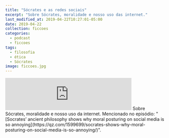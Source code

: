 ```yaml
---
title: "Sócrates e as redes sociais"
excerpt: "Sobre Sócrates, moralidade e nosso uso das internet."
last_modified_at: 2019-04-22T10:27:01-05:00
date: 2019-04-22
collection: ficcoes
categories:
  - podcast
  - ficcoes
tags: 
  - filosofia
  - ética
  - Sócrates
image: ficcoes.jpg
---
```


<iframe src="https://anchor.fm/podcastficcoes/embed/episodes/Scrates-e-as-redes-sociais-e3qjt0" height="102px" width="400px" frameborder="0" scrolling="no"></iframe>
Sobre Sócrates, moralidade e nosso uso da internet. Mencionado no episódio: "[Socrates’ ancient philosophy shows why moral posturing on social media is so annoying](https://qz.com/1599699/socrates-shows-why-moral-posturing-on-social-media-is-so-annoying/)".
